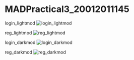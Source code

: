 # MADPractical3_20012011145

login_lightmod
![login_lightmod](https://user-images.githubusercontent.com/111768011/189531539-fb05c7f1-9208-4c63-883a-d73fc7cb9bba.png)


reg_lightmod
![reg_lightmod](https://user-images.githubusercontent.com/111768011/189531561-fb8b2b32-c46e-4e08-bbf0-fa2983512a02.png)

login_darkmod
![login_darkmod](https://user-images.githubusercontent.com/111768011/189531580-04599a85-e920-43e8-85df-c1c71071fef2.png)


reg_darkmod
![reg_darkmod](https://user-images.githubusercontent.com/111768011/189531599-d2de447d-eed8-44ab-89c7-61010695213c.png)
